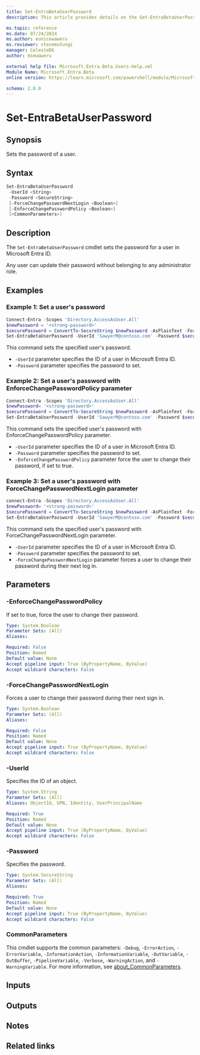 ```yaml
---
title: Set-EntraBetaUserPassword
description: This article provides details on the Set-EntraBetaUserPassword command.

ms.topic: reference
ms.date: 07/24/2024
ms.author: eunicewaweru
ms.reviewer: stevemutungi
manager: CelesteDG
author: msewaweru

external help file: Microsoft.Entra.Beta.Users-Help.xml
Module Name: Microsoft.Entra.Beta
online version: https://learn.microsoft.com/powershell/module/Microsoft.Entra.Beta/Set-EntraBetaUserPassword

schema: 2.0.0
---
```


# Set-EntraBetaUserPassword

## Synopsis

Sets the password of a user.

## Syntax

```powershell
Set-EntraBetaUserPassword
 -UserId <String>
 -Password <SecureString>
 [-ForceChangePasswordNextLogin <Boolean>]
 [-EnforceChangePasswordPolicy <Boolean>]
 [<CommonParameters>]
```

## Description

The `Set-EntraBetaUserPassword` cmdlet sets the password for a user in Microsoft Entra ID.

Any user can update their password without belonging to any administrator role.

## Examples

### Example 1: Set a user's password

```powershell
Connect-Entra -Scopes 'Directory.AccessAsUser.All'
$newPassword = '<strong-password>'
$securePassword = ConvertTo-SecureString $newPassword -AsPlainText -Force
Set-EntraBetaUserPassword -UserId 'SawyerM@contoso.com' -Password $securePassword
```

This command sets the specified user's password.

- `-UserId` parameter specifies the ID of a user in Microsoft Entra ID.
- `-Password` parameter specifies the password to set.

### Example 2: Set a user's password with EnforceChangePasswordPolicy parameter

```powershell
Connect-Entra -Scopes 'Directory.AccessAsUser.All'
$newPassword= '<strong-password>'
$securePassword = ConvertTo-SecureString $newPassword -AsPlainText -Force 
Set-EntraBetaUserPassword -UserId 'SawyerM@contoso.com' -Password $securePassword -EnforceChangePasswordPolicy $True
```

This command sets the specified user's password with EnforceChangePasswordPolicy parameter.

- `-UserId` parameter specifies the ID of a user in Microsoft Entra ID.
- `-Password` parameter specifies the password to set.
- `-EnforceChangePasswordPolicy` parameter force the user to change their password, if set to true.

### Example 3: Set a user's password with ForceChangePasswordNextLogin parameter

```powershell
connect-Entra -Scopes 'Directory.AccessAsUser.All'
$newPassword= '<strong-password>'
$securePassword = ConvertTo-SecureString $newPassword -AsPlainText -Force
Set-EntraBetaUserPassword -UserId 'SawyerM@contoso.com' -Password $securePassword -ForceChangePasswordNextLogin $True
```

This command sets the specified user's password with ForceChangePasswordNextLogin parameter.

- `-UserId` parameter specifies the ID of a user in Microsoft Entra ID.
- `-Password` parameter specifies the password to set.
- `-ForceChangePasswordNextLogin` parameter forces a user to change their password during their next log in.

## Parameters

### -EnforceChangePasswordPolicy

If set to true, force the user to change their password.

```yaml
Type: System.Boolean
Parameter Sets: (All)
Aliases:

Required: False
Position: Named
Default value: None
Accept pipeline input: True (ByPropertyName, ByValue)
Accept wildcard characters: False
```

### -ForceChangePasswordNextLogin

Forces a user to change their password during their next sign in.

```yaml
Type: System.Boolean
Parameter Sets: (All)
Aliases:

Required: False
Position: Named
Default value: None
Accept pipeline input: True (ByPropertyName, ByValue)
Accept wildcard characters: False
```

### -UserId

Specifies the ID of an object.

```yaml
Type: System.String
Parameter Sets: (All)
Aliases: ObjectId, UPN, Identity, UserPrincipalName

Required: True
Position: Named
Default value: None
Accept pipeline input: True (ByPropertyName, ByValue)
Accept wildcard characters: False
```

### -Password

Specifies the password.

```yaml
Type: System.SecureString
Parameter Sets: (All)
Aliases:

Required: True
Position: Named
Default value: None
Accept pipeline input: True (ByPropertyName, ByValue)
Accept wildcard characters: False
```

### CommonParameters

This cmdlet supports the common parameters: `-Debug`, `-ErrorAction`, `-ErrorVariable`, `-InformationAction`, `-InformationVariable`, `-OutVariable`, `-OutBuffer`, `-PipelineVariable`, `-Verbose`, `-WarningAction`, and `-WarningVariable`. For more information, see [about_CommonParameters](https://go.microsoft.com/fwlink/?LinkID=113216).

## Inputs

## Outputs

## Notes

## Related links
